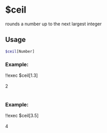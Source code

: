 # $ceil

rounds a number up to the next largest integer

## Usage

```bash
$ceil[Number]
```

### Example:
<discord-messages>
          <discord-message :bot="false" role-color="#ffcc9a" author="Member">
        !!exec $ceil[1.3]<br><br>
          </discord-message>
          <discord-message :bot="true" role-color="#0099ff" author="Custom Command" avatar="https://media.discordapp.net/avatars/725721249652670555/781224f90c3b841ba5b40678e032f74a.webp">
        2<br><br>
        </discord-message>
</discord-messages>

### Example:
<discord-messages>
          <discord-message :bot="false" role-color="#ffcc9a" author="Member">
        !!exec $ceil[3.5]<br><br>
          </discord-message>
          <discord-message :bot="true" role-color="#0099ff" author="Custom Command" avatar="https://media.discordapp.net/avatars/725721249652670555/781224f90c3b841ba5b40678e032f74a.webp">
        4
        </discord-message>
</discord-messages>